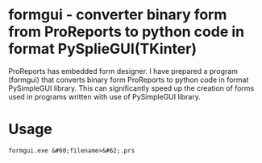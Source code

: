 # formgui - converter binary form from ProReports to python code in format PySplieGUI(TKinter)

ProReports has embedded form designer. I have prepared a program (formgui) that converts binary form ProReports to python code in format PySimpleGUI library. This can significantly speed up the creation of forms used in programs written with use of PySimpleGUI library. 

# Usage

```
formgui.exe &#60;filename>&#62;.prs
```


